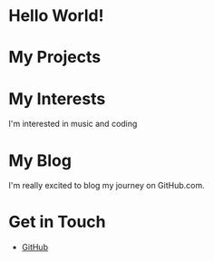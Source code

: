 # Hello World!

# My Projects

# My Interests
I'm interested in music and coding
# My Blog
I'm really excited to blog my journey on GitHub.com.

# Get in Touch
<ul>
<li><a href="https://github.com/{{ site.github_username
}}">GitHub</a></li>
</ul>
